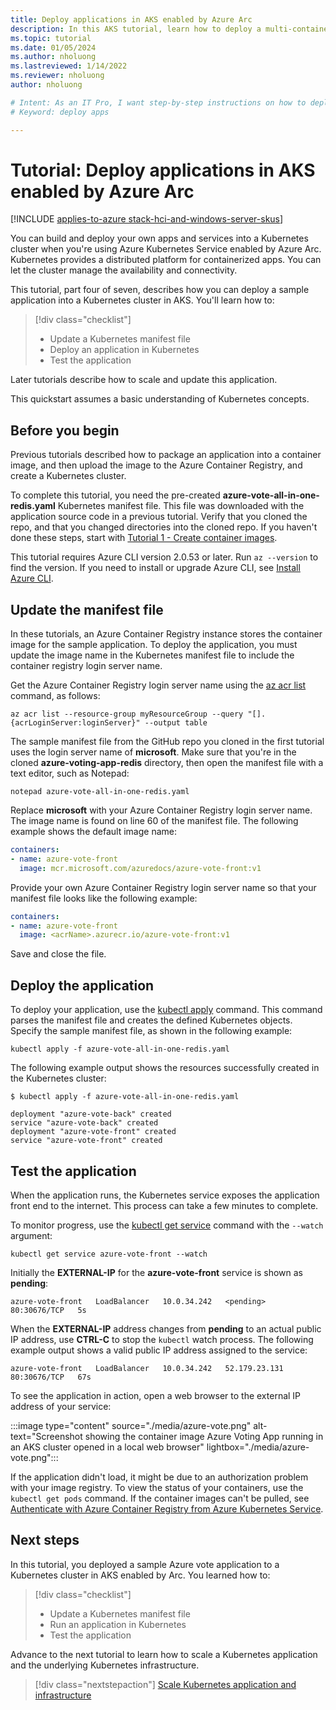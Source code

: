 ```yaml
---
title: Deploy applications in AKS enabled by Azure Arc
description: In this AKS tutorial, learn how to deploy a multi-container application to a cluster using a custom image stored in Azure Container Registry.
ms.topic: tutorial
ms.date: 01/05/2024
ms.author: nholuong 
ms.lastreviewed: 1/14/2022
ms.reviewer: nholuong
author: nholuong

# Intent: As an IT Pro, I want step-by-step instructions on how to deploy an application into a Kubernetes cluster so that the cluster manages the availability and connectivity.
# Keyword: deploy apps

---
```


# Tutorial: Deploy applications in AKS enabled by Azure Arc

[!INCLUDE [applies-to-azure stack-hci-and-windows-server-skus](includes/aks-hci-applies-to-skus/aks-hybrid-applies-to-azure-stack-hci-windows-server-sku.md)]

You can build and deploy your own apps and services into a Kubernetes cluster when you're using Azure Kubernetes Service enabled by Azure Arc. Kubernetes provides a distributed platform for containerized apps. You can let the cluster manage the availability and connectivity.

This tutorial, part four of seven, describes how you can deploy a sample application into a Kubernetes cluster in AKS. You'll learn how to:

> [!div class="checklist"]
> * Update a Kubernetes manifest file
> * Deploy an application in Kubernetes
> * Test the application

Later tutorials describe how to scale and update this application.

This quickstart assumes a basic understanding of Kubernetes concepts.

## Before you begin

Previous tutorials described how to package an application into a container image, and then upload the image to the Azure Container Registry, and create a Kubernetes cluster.

To complete this tutorial, you need the pre-created **azure-vote-all-in-one-redis.yaml** Kubernetes manifest file. This file was downloaded with the application source code in a previous tutorial. Verify that you cloned the repo, and that you changed directories into the cloned repo. If you haven't done these steps, start with [Tutorial 1 - Create container images](tutorial-kubernetes-prepare-application.md).

This tutorial requires Azure CLI version 2.0.53 or later. Run `az --version` to find the version. If you need to install or upgrade Azure CLI, see [Install Azure CLI][azure-cli-install].

## Update the manifest file

In these tutorials, an Azure Container Registry instance stores the container image for the sample application. To deploy the application, you must update the image name in the Kubernetes manifest file to include the container registry login server name.

Get the Azure Container Registry login server name using the [az acr list][az-acr-list] command, as follows:

```azurecli
az acr list --resource-group myResourceGroup --query "[].{acrLoginServer:loginServer}" --output table
```

The sample manifest file from the GitHub repo you cloned in the first tutorial uses the login server name of **microsoft**. Make sure that you're in the cloned **azure-voting-app-redis** directory, then open the manifest file with a text editor, such as Notepad:

```console
notepad azure-vote-all-in-one-redis.yaml
```

Replace **microsoft** with your Azure Container Registry login server name. The image name is found on line 60 of the manifest file. The following example shows the default image name:

```yaml
containers:
- name: azure-vote-front
  image: mcr.microsoft.com/azuredocs/azure-vote-front:v1
```

Provide your own Azure Container Registry login server name so that your manifest file looks like the following example:

```yaml
containers:
- name: azure-vote-front
  image: <acrName>.azurecr.io/azure-vote-front:v1
```

Save and close the file.

## Deploy the application

To deploy your application, use the [kubectl apply][kubectl-apply] command. This command parses the manifest file and creates the defined Kubernetes objects. Specify the sample manifest file, as shown in the following example:

```console
kubectl apply -f azure-vote-all-in-one-redis.yaml
```

The following example output shows the resources successfully created in the Kubernetes cluster:

```console
$ kubectl apply -f azure-vote-all-in-one-redis.yaml

deployment "azure-vote-back" created
service "azure-vote-back" created
deployment "azure-vote-front" created
service "azure-vote-front" created
```

## Test the application

When the application runs, the Kubernetes service exposes the application front end to the internet. This process can take a few minutes to complete.

To monitor progress, use the [kubectl get service][kubectl-get] command with the `--watch` argument:

```console
kubectl get service azure-vote-front --watch
```

Initially the **EXTERNAL-IP** for the **azure-vote-front** service is shown as **pending**:

```output
azure-vote-front   LoadBalancer   10.0.34.242   <pending>     80:30676/TCP   5s
```

When the **EXTERNAL-IP** address changes from **pending** to an actual public IP address, use **CTRL-C** to stop the `kubectl` watch process. The following example output shows a valid public IP address assigned to the service:

```output
azure-vote-front   LoadBalancer   10.0.34.242   52.179.23.131   80:30676/TCP   67s
```

To see the application in action, open a web browser to the external IP address of your service:

:::image type="content" source="./media/azure-vote.png" alt-text="Screenshot showing the container image Azure Voting App running in an AKS cluster opened in a local web browser" lightbox="./media/azure-vote.png":::

If the application didn't load, it might be due to an authorization problem with your image registry. To view the status of your containers, use the `kubectl get pods` command. If the container images can't be pulled, see [Authenticate with Azure Container Registry from Azure Kubernetes Service](/azure/aks/cluster-container-registry-integration).

## Next steps

In this tutorial, you deployed a sample Azure vote application to a Kubernetes cluster in AKS enabled by Arc. You learned how to:

> [!div class="checklist"]
> * Update a Kubernetes manifest file
> * Run an application in Kubernetes
> * Test the application

Advance to the next tutorial to learn how to scale a Kubernetes application and the underlying Kubernetes infrastructure.

> [!div class="nextstepaction"]
> [Scale Kubernetes application and infrastructure](./tutorial-kubernetes-scale.md)

<!-- LINKS - external -->
[kubectl-apply]: https://kubernetes.io/docs/reference/generated/kubectl/kubectl-commands#apply
[kubectl-get]: https://kubernetes.io/docs/reference/generated/kubectl/kubectl-commands#get

<!-- LINKS - internal -->
[az-acr-list]: /cli/azure/acr
[azure-cli-install]: /cli/azure/install-azure-cli
